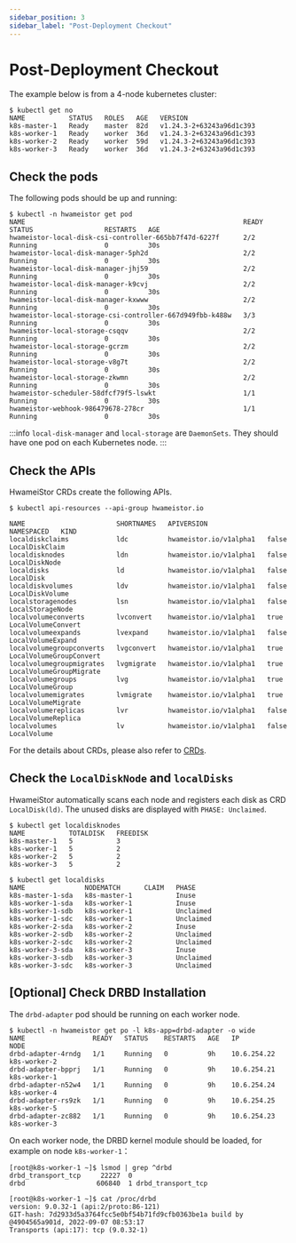 ```yaml
---
sidebar_position: 3
sidebar_label: "Post-Deployment Checkout"
---
```


# Post-Deployment Checkout

The example below is from a 4-node kubernetes cluster:

```console
$ kubectl get no
NAME           STATUS   ROLES   AGE   VERSION
k8s-master-1   Ready    master  82d   v1.24.3-2+63243a96d1c393
k8s-worker-1   Ready    worker  36d   v1.24.3-2+63243a96d1c393
k8s-worker-2   Ready    worker  59d   v1.24.3-2+63243a96d1c393
k8s-worker-3   Ready    worker  36d   v1.24.3-2+63243a96d1c393
```

## Check the pods

The following pods should be up and running:

```console
$ kubectl -n hwameistor get pod
NAME                                                       READY   STATUS                  RESTARTS   AGE
hwameistor-local-disk-csi-controller-665bb7f47d-6227f      2/2     Running                 0          30s
hwameistor-local-disk-manager-5ph2d                        2/2     Running                 0          30s
hwameistor-local-disk-manager-jhj59                        2/2     Running                 0          30s
hwameistor-local-disk-manager-k9cvj                        2/2     Running                 0          30s
hwameistor-local-disk-manager-kxwww                        2/2     Running                 0          30s
hwameistor-local-storage-csi-controller-667d949fbb-k488w   3/3     Running                 0          30s
hwameistor-local-storage-csqqv                             2/2     Running                 0          30s
hwameistor-local-storage-gcrzm                             2/2     Running                 0          30s
hwameistor-local-storage-v8g7t                             2/2     Running                 0          30s
hwameistor-local-storage-zkwmn                             2/2     Running                 0          30s
hwameistor-scheduler-58dfcf79f5-lswkt                      1/1     Running                 0          30s
hwameistor-webhook-986479678-278cr                         1/1     Running                 0          30s
```

:::info
`local-disk-manager` and `local-storage` are `DaemonSets`. They should have one pod on each Kubernetes node.
:::

## Check the APIs

HwameiStor CRDs create the following APIs.

```console
$ kubectl api-resources --api-group hwameistor.io

NAME                       SHORTNAMES   APIVERSION               NAMESPACED   KIND
localdiskclaims            ldc          hwameistor.io/v1alpha1   false        LocalDiskClaim
localdisknodes             ldn          hwameistor.io/v1alpha1   false        LocalDiskNode
localdisks                 ld           hwameistor.io/v1alpha1   false        LocalDisk
localdiskvolumes           ldv          hwameistor.io/v1alpha1   false        LocalDiskVolume
localstoragenodes          lsn          hwameistor.io/v1alpha1   false        LocalStorageNode
localvolumeconverts        lvconvert    hwameistor.io/v1alpha1   true         LocalVolumeConvert
localvolumeexpands         lvexpand     hwameistor.io/v1alpha1   false        LocalVolumeExpand
localvolumegroupconverts   lvgconvert   hwameistor.io/v1alpha1   true         LocalVolumeGroupConvert
localvolumegroupmigrates   lvgmigrate   hwameistor.io/v1alpha1   true         LocalVolumeGroupMigrate
localvolumegroups          lvg          hwameistor.io/v1alpha1   true         LocalVolumeGroup
localvolumemigrates        lvmigrate    hwameistor.io/v1alpha1   true         LocalVolumeMigrate
localvolumereplicas        lvr          hwameistor.io/v1alpha1   false        LocalVolumeReplica
localvolumes               lv           hwameistor.io/v1alpha1   false        LocalVolume
```

For the details about CRDs, please also refer to [CRDs](../../architecture/apis.md).

## Check the `LocalDiskNode` and `localDisks`

HwameiStor automatically scans each node and registers each disk as CRD `LocalDisk(ld)`. The unused disks are displayed with `PHASE: Unclaimed`.

```console
$ kubectl get localdisknodes
NAME           TOTALDISK   FREEDISK
k8s-master-1   5           3
k8s-worker-1   5           2
k8s-worker-2   5           2
k8s-worker-3   5           2

$ kubectl get localdisks
NAME               NODEMATCH      CLAIM   PHASE
k8s-master-1-sda   k8s-master-1           Inuse
k8s-worker-1-sda   k8s-worker-1           Inuse
k8s-worker-1-sdb   k8s-worker-1           Unclaimed
k8s-worker-1-sdc   k8s-worker-1           Unclaimed
k8s-worker-2-sda   k8s-worker-2           Inuse
k8s-worker-2-sdb   k8s-worker-2           Unclaimed
k8s-worker-2-sdc   k8s-worker-2           Unclaimed
k8s-worker-3-sda   k8s-worker-3           Inuse
k8s-worker-3-sdb   k8s-worker-3           Unclaimed
k8s-worker-3-sdc   k8s-worker-3           Unclaimed
```

## [Optional] Check DRBD Installation

The `drbd-adapter` pod should be running on each worker node.

```console
$ kubectl -n hwameistor get po -l k8s-app=drbd-adapter -o wide
NAME                 READY   STATUS    RESTARTS   AGE   IP            NODE        
drbd-adapter-4rndg   1/1     Running   0          9h    10.6.254.22   k8s-worker-2   
drbd-adapter-bpprj   1/1     Running   0          9h    10.6.254.21   k8s-worker-1
drbd-adapter-n52w4   1/1     Running   0          9h    10.6.254.24   k8s-worker-4
drbd-adapter-rs9zk   1/1     Running   0          9h    10.6.254.25   k8s-worker-5
drbd-adapter-zc882   1/1     Running   0          9h    10.6.254.23   k8s-worker-3
```

On each worker node, the DRBD kernel module should be loaded, for example on node `k8s-worker-1`：

```console
[root@k8s-worker-1 ~]$ lsmod | grep ^drbd
drbd_transport_tcp     22227  0
drbd                  606840  1 drbd_transport_tcp

[root@k8s-worker-1 ~]$ cat /proc/drbd
version: 9.0.32-1 (api:2/proto:86-121)
GIT-hash: 7d2933d5a3764fcc5e0bf54b71fd9cfb0363be1a build by @4904565a901d, 2022-09-07 08:53:17
Transports (api:17): tcp (9.0.32-1)
```
